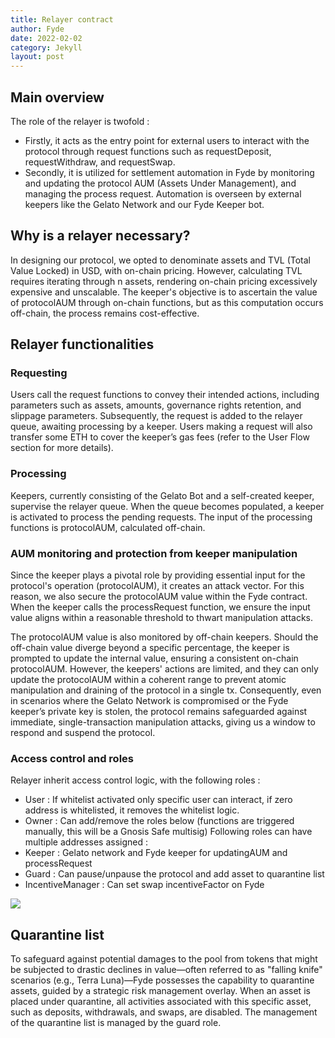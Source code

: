 ```yaml
---
title: Relayer contract
author: Fyde  
date: 2022-02-02
category: Jekyll
layout: post
---
```


## Main overview

The role of the relayer is twofold : 
- Firstly, it acts as the entry point for external users to interact with the protocol through request functions such as requestDeposit, requestWithdraw, and requestSwap.
- Secondly, it is utilized for settlement automation in Fyde by monitoring and updating the protocol AUM (Assets Under Management), and managing the process request. Automation is overseen by external keepers like the Gelato Network and our Fyde Keeper bot.


## Why is a relayer necessary? 

In designing our protocol, we opted to denominate assets and TVL (Total Value Locked) in USD, with on-chain pricing. However, calculating TVL requires iterating through n assets, rendering on-chain pricing excessively expensive and unscalable. The keeper's objective is to ascertain the value of protocolAUM through on-chain functions, but as this computation occurs off-chain, the process remains cost-effective.


## Relayer functionalities

### Requesting

Users call the request functions to convey their intended actions, including parameters such as assets, amounts, governance rights retention, and slippage parameters. Subsequently, the request is added to the relayer queue, awaiting processing by a keeper. Users making a request will also transfer some ETH to cover the keeper’s gas fees (refer to the User Flow section for more details).

### Processing

Keepers, currently consisting of the Gelato Bot and a self-created keeper, supervise the relayer queue. When the queue becomes populated, a keeper is activated to process the pending requests. The input of the processing functions is protocolAUM, calculated off-chain.


### AUM monitoring and protection from keeper manipulation


Since the keeper plays a pivotal role by providing essential input for the protocol's operation (protocolAUM), it creates an attack vector. For this reason, we also secure the protocolAUM value within the Fyde contract. When the keeper calls the processRequest function, we ensure the input value aligns within a reasonable threshold to thwart manipulation attacks.

The protocolAUM value is also monitored by off-chain keepers. Should the off-chain value diverge beyond a specific percentage, the keeper is prompted to update the internal value, ensuring a consistent on-chain protocolAUM. However, the keepers' actions are limited, and they can only update the protocolAUM within a coherent range to prevent atomic manipulation and draining of the protocol in a single tx. Consequently, even in scenarios where the Gelato Network is compromised or the Fyde keeper’s private key is stolen, the protocol remains safeguarded against immediate, single-transaction manipulation attacks, giving us a window to respond and suspend the protocol.


### Access control and roles

Relayer inherit access control logic, with the following roles : 
- User : If whitelist activated only specific user can interact, if zero address is whitelisted, it removes the whitelist logic.
- Owner : Can add/remove the roles below (functions are triggered manually, this will be a Gnosis Safe multisig)
Following roles can have multiple addresses assigned : 
- Keeper : Gelato network and Fyde keeper for updatingAUM and processRequest
- Guard : Can pause/unpause the protocol and add asset to quarantine list
- IncentiveManager : Can set swap incentiveFactor on Fyde
  
  

<img src="{{site.baseurl}}/illustrations/AccessControl.svg">



## Quarantine list

To safeguard against potential damages to the pool from tokens that might be subjected to drastic declines in value—often referred to as "falling knife" scenarios (e.g., Terra Luna)—Fyde possesses the capability to quarantine assets, guided by a strategic risk management overlay. When an asset is placed under quarantine, all activities associated with this specific asset, such as deposits, withdrawals, and swaps, are disabled. The management of the quarantine list is managed by the guard role.
